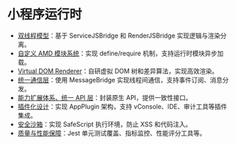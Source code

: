 # 小程序运行时

- [双线程模型](./dual-thread.md)：基于 ServiceJSBridge 和 RenderJSBridge 实现逻辑与渲染分离。
- [自定义 AMD 模块系统](./amd.md)：实现 define/require 机制，支持运行时模块异步加载。
- [Virtual DOM Renderer](./virtual-dom-renderer.md)：自研虚拟 DOM 树和差异算法，实现高效渲染。
- [统一通信层](./message-bridge.md)：使用 MessageBridge 实现线程间通信，支持事件订阅、消息分发。
- [能力扩展体系、统一 API 层](./capability-extension.md)：封装原生 API，提供一致性接口。
- [插件化设计](./plugin.md)：实现 AppPlugin 架构，支持 vConsole、IDE、审计工具等插件集成。
- [安全沙箱](./safe-script.md)：实现 SafeScript 执行环境，防止 XSS 和代码注入。
- [质量与性能保障](./quality-performance.md)：Jest 单元测试覆盖、指标监控、性能评分工具等。
